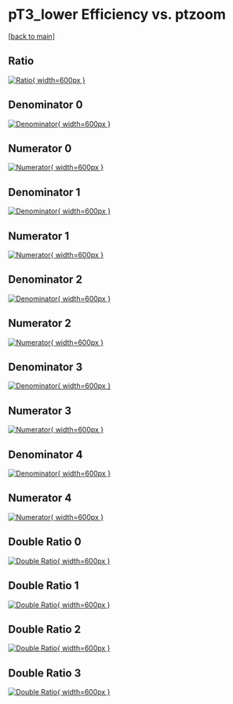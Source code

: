# pT3_lower Efficiency vs. ptzoom

[[back to main](./)]



## Ratio

[![Ratio](../mtv/var/pT3_lower_xtr_11_-1_eff_ptzoom.png){ width=600px }](../mtv/var/pT3_lower_xtr_11_-1_eff_ptzoom.pdf)

## Denominator 0

[![Denominator](../mtv/den/pT3_lower_xtr_11_-1_eff_ptzoom_den0.png){ width=600px }](../mtv/den/pT3_lower_xtr_11_-1_eff_ptzoom_den0.pdf)

## Numerator 0

[![Numerator](../mtv/num/pT3_lower_xtr_11_-1_eff_ptzoom_num0.png){ width=600px }](../mtv/num/pT3_lower_xtr_11_-1_eff_ptzoom_num0.pdf)

## Denominator 1

[![Denominator](../mtv/den/pT3_lower_xtr_11_-1_eff_ptzoom_den1.png){ width=600px }](../mtv/den/pT3_lower_xtr_11_-1_eff_ptzoom_den1.pdf)

## Numerator 1

[![Numerator](../mtv/num/pT3_lower_xtr_11_-1_eff_ptzoom_num1.png){ width=600px }](../mtv/num/pT3_lower_xtr_11_-1_eff_ptzoom_num1.pdf)

## Denominator 2

[![Denominator](../mtv/den/pT3_lower_xtr_11_-1_eff_ptzoom_den2.png){ width=600px }](../mtv/den/pT3_lower_xtr_11_-1_eff_ptzoom_den2.pdf)

## Numerator 2

[![Numerator](../mtv/num/pT3_lower_xtr_11_-1_eff_ptzoom_num2.png){ width=600px }](../mtv/num/pT3_lower_xtr_11_-1_eff_ptzoom_num2.pdf)

## Denominator 3

[![Denominator](../mtv/den/pT3_lower_xtr_11_-1_eff_ptzoom_den3.png){ width=600px }](../mtv/den/pT3_lower_xtr_11_-1_eff_ptzoom_den3.pdf)

## Numerator 3

[![Numerator](../mtv/num/pT3_lower_xtr_11_-1_eff_ptzoom_num3.png){ width=600px }](../mtv/num/pT3_lower_xtr_11_-1_eff_ptzoom_num3.pdf)

## Denominator 4

[![Denominator](../mtv/den/pT3_lower_xtr_11_-1_eff_ptzoom_den4.png){ width=600px }](../mtv/den/pT3_lower_xtr_11_-1_eff_ptzoom_den4.pdf)

## Numerator 4

[![Numerator](../mtv/num/pT3_lower_xtr_11_-1_eff_ptzoom_num4.png){ width=600px }](../mtv/num/pT3_lower_xtr_11_-1_eff_ptzoom_num4.pdf)

## Double Ratio 0

[![Double Ratio](../mtv/ratio/pT3_lower_xtr_11_-1_eff_ptzoom_ratio0.png){ width=600px }](../mtv/ratio/pT3_lower_xtr_11_-1_eff_ptzoom_ratio0.pdf)

## Double Ratio 1

[![Double Ratio](../mtv/ratio/pT3_lower_xtr_11_-1_eff_ptzoom_ratio1.png){ width=600px }](../mtv/ratio/pT3_lower_xtr_11_-1_eff_ptzoom_ratio1.pdf)

## Double Ratio 2

[![Double Ratio](../mtv/ratio/pT3_lower_xtr_11_-1_eff_ptzoom_ratio2.png){ width=600px }](../mtv/ratio/pT3_lower_xtr_11_-1_eff_ptzoom_ratio2.pdf)

## Double Ratio 3

[![Double Ratio](../mtv/ratio/pT3_lower_xtr_11_-1_eff_ptzoom_ratio3.png){ width=600px }](../mtv/ratio/pT3_lower_xtr_11_-1_eff_ptzoom_ratio3.pdf)

